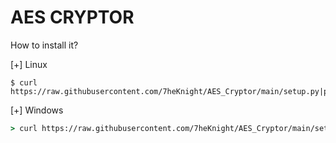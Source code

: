 # AES CRYPTOR
How to install it?

[+] Linux
```shell
$ curl https://raw.githubusercontent.com/7heKnight/AES_Cryptor/main/setup.py|python3
```
[+] Windows
```bat
> curl https://raw.githubusercontent.com/7heKnight/AES_Cryptor/main/setup.py|python
```
